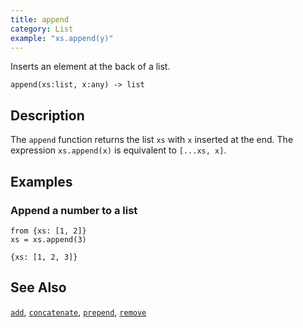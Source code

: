 ```yaml
---
title: append
category: List
example: "xs.append(y)"
---
```


Inserts an element at the back of a list.

```tql
append(xs:list, x:any) -> list
```

## Description

The `append` function returns the list `xs` with `x` inserted at the end. The
expression `xs.append(x)` is equivalent to `[...xs, x]`.

## Examples

### Append a number to a list

```tql
from {xs: [1, 2]}
xs = xs.append(3)
```

```tql
{xs: [1, 2, 3]}
```

## See Also

[`add`](/reference/functions/add),
[`concatenate`](/reference/functions/concatenate),
[`prepend`](/reference/functions/prepend),
[`remove`](/reference/functions/remove)

